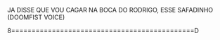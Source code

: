 JA DISSE QUE VOU CAGAR NA BOCA DO RODRIGO, ESSE SAFADINHO (DOOMFIST VOICE)


8=============================================D




